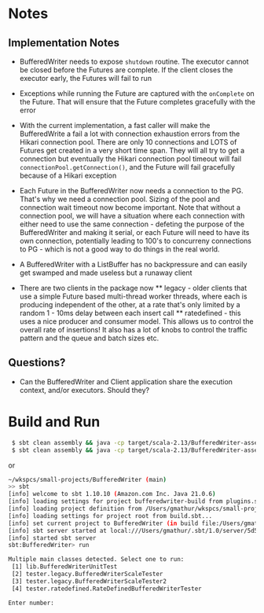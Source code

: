 # Notes

## Implementation Notes
* BufferedWriter needs to expose `shutdown` routine. The executor cannot be closed before the Futures are complete. If
  the client closes the executor early, the Futures will fail to run
* Exceptions while running the Future are captured with the `onComplete` on the Future. That will ensure that the Future
  completes gracefully with the error
* With the current implementation, a fast caller will make the BufferedWrite a fail a lot with connection exhaustion
  errors from the Hikari connection pool. There are only 10 connections and LOTS of Futures get created in a very short
  time span. They will all try to get a connection but eventually the Hikari connection pool timeout will fail
  `connectionPool.getConnection()`, and the Future will fail gracefully because of a Hikari exception
* Each Future in the BufferedWriter now needs a connection to the PG. That's why we need a connection pool. Sizing of
  the pool and connection wait timeout now become important. Note that without a connection pool, we will have a
  situation where each connection with either need to use the same connection - defeting the purpose of the
  BufferedWriter and making it serial, or each Future will need to have its own connection, potentially leading to 100's
  to concurreny connections to PG - which is not a good way to do things in the real world.
* A BufferedWriter with a ListBuffer has no backpressure and can easily get swamped and made useless but a runaway
  client

* There are two clients in the package now 
    ** legacy - older clients that use a simple Future based multi-thread worker threads, where each is producing
    independent of the other, at a rate that's only limited by a random 1 - 10ms delay between each insert call
    ** ratedefined - this uses a nice producer and consumer model. This allows us to control the overall rate of
    insertions! It also has a lot of knobs to control the traffic pattern and the queue and batch sizes etc.

## Questions?

* Can the BufferedWriter and Client application share the execution context, and/or executors. Should they?

# Build and Run

```bash
 $ sbt clean assembly && java -cp target/scala-2.13/BufferedWriter-assembly-0.1.0-SNAPSHOT.jar lib.BufferedWriterUnitTest 2>&1  | tee out
 $ sbt clean assembly && java -cp target/scala-2.13/BufferedWriter-assembly-0.1.0-SNAPSHOT.jar BufferedWriterScaleTester 2>&1  | tee out
```

or

```bash
~/wkspcs/small-projects/BufferedWriter (main)
>> sbt
[info] welcome to sbt 1.10.10 (Amazon.com Inc. Java 21.0.6)
[info] loading settings for project bufferedwriter-build from plugins.sbt...
[info] loading project definition from /Users/gmathur/wkspcs/small-projects/BufferedWriter/project
[info] loading settings for project root from build.sbt...
[info] set current project to BufferedWriter (in build file:/Users/gmathur/wkspcs/small-projects/BufferedWriter/)
[info] sbt server started at local:///Users/gmathur/.sbt/1.0/server/5d53c81b09b845884548/sock
[info] started sbt server
sbt:BufferedWriter> run

Multiple main classes detected. Select one to run:
 [1] lib.BufferedWriterUnitTest
 [2] tester.legacy.BufferedWriterScaleTester
 [3] tester.legacy.BufferedWriterScaleTester2
 [4] tester.ratedefined.RateDefinedBufferedWriterTester

Enter number:

```
